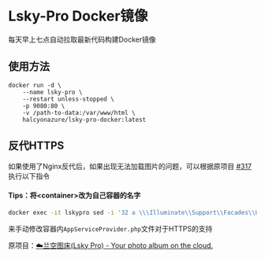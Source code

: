 # Lsky-Pro Docker镜像

每天早上七点自动拉取最新代码构建Docker镜像

## 使用方法

```docker
docker run -d \
    --name lsky-pro \
    --restart unless-stopped \
    -p 9080:80 \
    -v /path-to-data:/var/www/html \
    halcyonazure/lsky-pro-docker:latest
```

## 反代HTTPS

如果使用了Nginx反代后，如果出现无法加载图片的问题，可以根据原项目 [#317](https://github.com/lsky-org/lsky-pro/issues/317) 执行以下指令

#### Tips：将\<container\>改为自己容器的名字

```bash
docker exec -it lskypro sed -i '32 a \\\Illuminate\\Support\\Facades\\URL::forceScheme('"'"'https'"'"');' /var/www/html/app/Providers/AppServiceProvider.php
```

来手动修改容器内`AppServiceProvider.php`文件对于HTTPS的支持

原项目：[☁️兰空图床(Lsky Pro) - Your photo album on the cloud.](https://github.com/lsky-org/lsky-pro)
